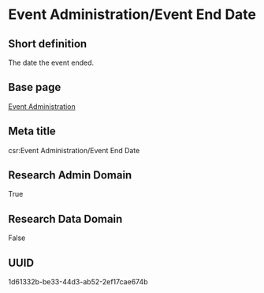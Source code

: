 # Event Administration/Event End Date
## Short definition
The date the event ended.
## Base page
[Event Administration](https://github.com/EuroCRIS/CASRAI-Dictionairies/blob/main/Objects/Event%20Administration.md)
## Meta title
csr:Event Administration/Event End Date
## Research Admin Domain
True
## Research Data Domain
False
## UUID
1d61332b-be33-44d3-ab52-2ef17cae674b
